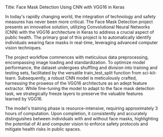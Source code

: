 Title: Face Mask Detection Using CNN with VGG16 in Keras

In today's rapidly changing world, the integration of technology and safety measures has never been more critical. The Face Mask Detection project presents an innovative solution, utilizing Convolutional Neural Networks (CNN) with the VGG16 architecture in Keras to address a crucial aspect of public health. The primary goal of this project is to automatically identify individuals wearing face masks in real-time, leveraging advanced computer vision techniques.

The project workflow commences with meticulous data preprocessing, encompassing image loading and standardization. To optimize model performance, the dataset undergoes shuffling and division into training and testing sets, facilitated by the versatile train_test_split function from sci-kit-learn. Subsequently, a robust CNN model is meticulously crafted, harnessing the prowess of the VGG16 architecture as an adept feature extractor. While fine-tuning the model to adapt to the face mask detection task, we strategically freeze layers to preserve the valuable features learned by VGG16.

The model's training phase is resource-intensive, requiring approximately 3 hours of computation. Upon completion, it consistently and accurately distinguishes between individuals with and without face masks, highlighting the potential of AI and computer vision to enforce safety protocols and mitigate health risks in public spaces.